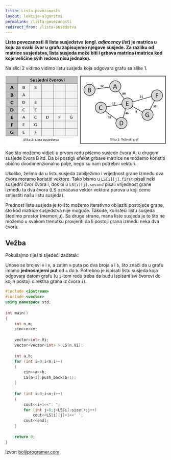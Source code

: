 ```yaml
---
title: Lista povezanosti
layout: lekcija-algoritmi
permalink: /lista-povezanosti
redirect_from: /lista-susedstva
---
```


**Lista povezanosti ili lista susjedstva (engl. *adjacency list*) je matrica u koju za svaki čvor u grafu zapisujemo njegove susjede. Za razliku od matrice susjedstva, lista susjeda može biti i grbava matrica (matrica kod koje veličine svih redova nisu jednake).**

Na slici 2 vidimo vidimo listu susjeda koja odgovara grafu sa slike 1.

![](/images/koncepti/podaci/lista-susedstva.png)

Kao što možemo vidjeti u prvom redu pišemo susjede čvora A, u drugom susjede čvora B itd. Da bi postigli efekat grbave matrice ne možemo koristiti obično dvodimenzionalno polje, nego su nam potrebni vektori.

Ukoliko, želimo da u listu susjeda zabilježimo i vrijednost grane između dva čvora moramo koristiti vektore. Tako bismo u `LS[i][j].first` pisali neki susjedni čvor čvora i, dok bi u `LS[i][j].second` pisali vrijednost grane između ta dva čvora (LS označava vektor vektora parova u koji ćemo smjestiti našu listu susjeda).

Prednost liste susjeda je to što možemo iterativno obilaziti postojeće grane, što kod matrice susjedstva nije moguće. Takođe, koristeći listu susjeda štedimo prostor (memoriju). Sa druge strane, mana liste susjeda je to što ne možemo u svakom trenutku provjeriti da li postoji grana između neka dva čvora.

## Vežba

Pokušajmo riješiti sljedeći zadatak:

Unose se brojevi `n` i `m`, a zatim `m` puta po dva broja `a` i `b`, što znači da u grafu imamo **jednosmjerni put** od `a` do `b`. Potrebno je ispisati listu susjeda koja odgovara datom grafu (u `i`-tom redu treba da budu ispisani svi čvorovi do kojih postoji direktna grana iz čvora `i`).

```cpp
#include <iostream>
#include <vector>
using namespace std;

int main()
{
    int n,m;
    cin>>n>>m;

    vector<int> Vi;
    vector<vector<int> > LS(n,Vi);

    int a,b;
    for (int i=0;i<m;i++)
    {
        cin>>a>>b;
        LS[a-1].push_back(b-1);
    }

    for (int i=0;i<n;i++)
    {
        cout<<i+1<<": ";
        for (int j=0;j<LS[i].size();j++)
            cout<<LS[i][j]+1<<' ';
        cout<<endl;
    }

    return 0;
}
```

Izvor: [boljiprogramer.com](http://boljiprogramer.com/napredno-programiranje/algoritmi-sa-grafovima/zapis-grafa-matrica-susjedstva-lista-susjeda/)
